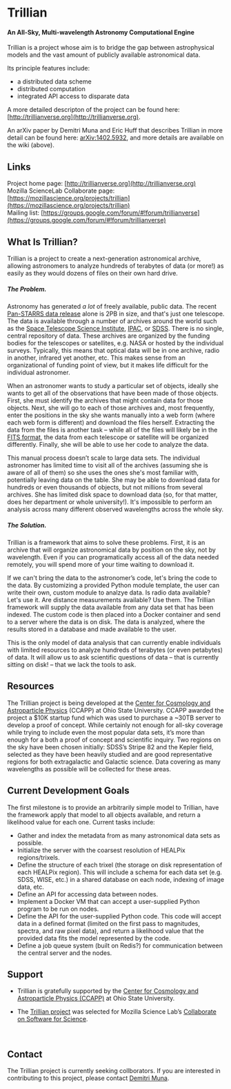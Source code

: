 Trillian
========
#### An All-Sky, Multi-wavelength Astronomy Computational Engine

Trillian is a project whose aim is to bridge the gap between astrophysical models and the vast amount of publicly available astronomical data. 

Its principle features include:

* a distributed data scheme
* distributed computation
* integrated API access to disparate data

A more detailed descripton of the project can be found here: [http://trillianverse.org](http://trillianverse.org).

An arXiv paper by Demitri Muna and Eric Huff that describes Trillian in more detail can be found here: [arXiv:1402.5932](http://arxiv.org/abs/1402.5932), and more details are available on the wiki (above).



Links
-----
Project home page: [http://trillianverse.org](http://trillianverse.org)  
Mozilla ScienceLab Collaborate page: [https://mozillascience.org/projects/trillian](https://mozillascience.org/projects/trillian)  
Mailing list: [https://groups.google.com/forum/#!forum/trillianverse](https://groups.google.com/forum/#!forum/trillianverse)  



## What Is Trillian?

Trillian is a project to create a next-generation astronomical archive, allowing astronomers to analyze hundreds of terabytes of data (or more!) as easily as they would dozens of files on their own hard drive.

##### The Problem.

Astronomy has generated *a lot* of freely available, public data. The recent [Pan-STARRS data release](http://panstarrs.stsci.edu) alone is 2PB in size, and that's just one telescope. The data is available through a number of archives around the world such as the [Space Telescope Science Institute](http://archive.stsci.edu),  [IPAC](http://ipac.caltech.edu), or [SDSS](https://dr13.sdss.org). There is no single, central repository of data. These archives are organized by the funding bodies for the telescopes or satellites, e.g. NASA or hosted by the individual surveys. Typically, this means that optical data will be in one archive, radio in another, infrared yet another, etc. This makes sense from an organizational of funding point of view, but it makes life difficult for the individual astronomer.

When an astronomer wants to study a particular set of objects, ideally she wants to get all of the observations that have been made of those objects. First, she must identify the archives that might contain data for those objects. Next, she will go to each of those archives and, most frequently, enter the positions in the sky she wants manually into a web form (where each web form is different) and download the files herself. Extracting the data from the files is another task – while all of the files will likely be in the [FITS format](https://github.com/trillian/trillian/wiki/What-is-a-FITS-file%3F), the data from each telescope or satellite will be organized differently. Finally, she will be able to use her code to analyze the data.

This manual process doesn’t scale to large data sets. The individual astronomer has limited time to visit all of the archives (assuming she is aware of all of them) so she uses the ones she's most familiar with, potentially leaving data on the table. She may be able to download data for hundreds or even thousands of objects, but not millions from several archives. She has limited disk space to download data (so, for that matter, does her department or whole university!). It's impossible to perform an analysis across many different observed wavelengths across the whole sky.

##### The Solution.

Trillian is a framework that aims to solve these problems. First, it is an archive that will organize astronomical data by position on the sky, not by wavelength. Even if you can programatically access all of the data needed remotely, you will spend more of your time waiting to download it.

If we can't bring the data to the astronomer’s code, let's bring the code to the data. By customizing a provided Python module template, the user can write their own, custom module to analzye data. Is radio data available? Let's use it. Are distance measurements available? Use them. The Trillian framework will supply the data available from any data set that has been indexed. The custom code is then placed into a Docker container and send to a server where the data is on disk. The data is analyzed, where the results stored in a database and made available to the user.

This is the only model of data analysis that can currently enable individuals with limited resources to analyze hundreds of terabytes (or even petabytes) of data. It will allow us to ask scientific questions of data – that is currently sitting on disk! – that we lack the tools to ask.



## Resources

The Trillian project is being developed at the [Center for Cosmology and Astroparticle Physics](http://ccapp.osu.edu) (CCAPP) at Ohio State University. CCAPP awarded the project a $10K startup fund which was used to purchase a ~30TB server to develop a proof of concept. While certainly not enough for all-sky coverage while trying to include even the most popular data sets, it’s more than enough for a both a proof of concept and scientific inquiry. Two regions on the sky have been chosen initially: SDSS’s Stripe 82 and the Kepler field, selected as they have been heavily studied and are good representative regions for both extragalactic and Galactic science. Data covering as many wavelengths as possible will be collected for these areas.



## Current Development Goals

The first milestone is to provide an arbitrarily simple model to Trillian, have the framework apply that model to all objects available, and return a likelihood value for each one. Current tasks include:

- Gather and index the metadata from as many astronomical data sets as possible.
- Initialize the server with the coarsest resolution of HEALPix regions/trixels.
- Define the structure of each trixel (the storage on disk representation of each HEALPix region). This will include a schema for each data set (e.g. SDSS, WISE, etc.) in a shared database on each node, indexing of image data, etc.
- Define an API for accessing data between nodes.
- Implement a Docker VM that can accept a user-supplied Python program to be run on nodes.
- Define the API for the user-supplied Python code. This code will accept data in a defined format (limited on the first pass to magnitudes, spectra, and raw pixel data), and return a likelihood value that the provided data fits the model represented by the code.
- Define a job queue system (built on Redis?) for communication between the central server and the nodes.

## Support

*  Trillian is gratefully supported by the [Center for Cosmology and Astroparticle Physics (CCAPP)](http://ccapp.osu.edu) at Ohio State University.

*  The [Trillian project](https://science.mozilla.org/projects/trillian) was selected for Mozilla Science Lab’s [Collaborate on Software for Science](http://collaborate.mozillascience.org).

   ​

## Contact

The Trillian project is currently seeking collborators. If you are interested in contributing to this project, please contact [Demitri Muna](http://github.com/demitri).

